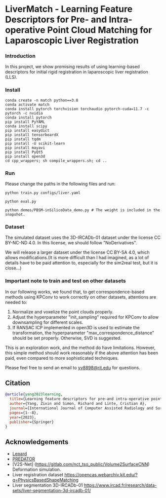 # LiverMatch - Learning Feature Descriptors for Pre- and Intra-operative Point Cloud Matching for Laparoscopic Liver Registration

### Introduction
In this project, we show promising results of using learning-based descriptors for initial rigid registration in laparoscopic liver registration (LLS).

### Install
```
conda create -n match python==3.8
conda activate match
conda install pytorch torchvision torchaudio pytorch-cuda=11.7 -c pytorch -c nvidia
conda install pytorch
pip install PyYAML
conda install scipy
pip install easydict
pip install tensorboardX
pip install tqdm
pip install -U scikit-learn
pip install mayavi
pip install PyQt5
pip install open3d
cd cpp_wrappers; sh compile_wrappers.sh; cd ..
```
### Run

Please change the paths in the following files and run:

```
python train.py configs/liver.yaml
```


```
python eval.py
```

```
python demos/PBSM-inSilicoData_demo.py # The weight is included in the snapshot. 
```

### Dataset

The simulated dataset uses the 3D-IRCADb-01 dataset under the license CC BY-NC-ND 4.0. In this license, we should follow "NoDerivatives".

We will release a larger dataset under the license CC BY-SA 4.0, which allows modifications.(It is more difficult than I had imagined, as a lot of details have to be paid attention to, especially for the sim2real test, but it is close...)



### Important note to train and test on other datasets

In our following works, we found that, to get correspondence-based methods using KPConv to work correctly on other datasets, attentions are needed to:

1. Normalize and voxelize the point clouds properly.
2. Adjust the hyperparameter "init_sampling" required for KPConv to allow downsampling for different scales.
3. If RANSAC ICP implemented in open3D is used to estimate the transformation, the hyperparameter "max_correspondence_distance" should be set properly. Otherwise, SVD is suggested.

This is an exploration work, and the method do have limitations. However, this simple method should work reasonably if the above attention has been paid, even compared to more sophisticated techniques.

Please feel free to send an email to yy8898@rit.edu for questions.

## Citation

```bibtex
@article{yang2023learning,
  title={Learning feature descriptors for pre-and intra-operative point cloud matching for laparoscopic liver registration},
  author={Yang, Zixin and Simon, Richard and Linte, Cristian A},
  journal={International Journal of Computer Assisted Radiology and Surgery},
  pages={1--8},
  year={2023},
  publisher={Springer}
}
```



## Acknowledgements

- [Lepard](https://github.com/rabbityl/lepard) 
- [PREDATOR](https://github.com/prs-eth/OverlapPredator)
- [V2S-Net] (https://gitlab.com/nct_tso_public/Volume2SurfaceCNN) Deformation simulation.
- Liver registration dataset https://opencas.webarchiv.kit.edu/?q=PhysicsBasedShapeMatching
- Liver segmentation 3D-IRCADb-01 https://www.ircad.fr/research/data-sets/liver-segmentation-3d-ircadb-01/
